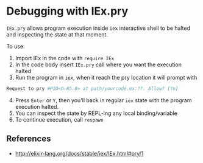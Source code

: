# Debugging with IEx.pry

`IEx.pry` allows program execution inside `iex` interactive shell to be halted and inspecting the state at that moment.

To use:

1. Import IEx in the code with `require IEx`
2. In the code body insert `IEx.pry` call where you want the execution halted
3. Run the program in `iex`, when it reach the pry location it will prompt with
```sh
Request to pry #PID<0.85.0> at path/yourcode.ex:??. Allow? [Yn]
```
4. Press `Enter` or `Y`, then you'll back in regular `iex` state with the program execution halted.
5. You can inspect the state by REPL-ing any local binding/variable
6. To continue execution, call `respawn`

## References

* http://elixir-lang.org/docs/stable/iex/IEx.html#pry/1
